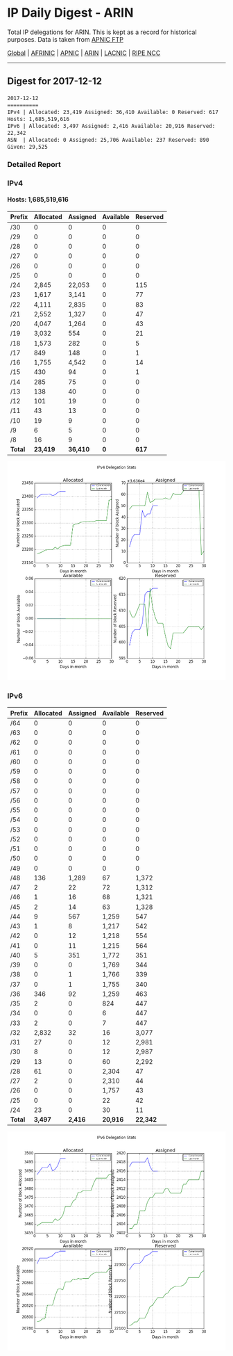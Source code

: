 # IP Daily Digest - ARIN 

Total IP delegations for ARIN. This is kept as a record for historical purposes. Data is taken from [APNIC FTP](https://ftp.apnic.net/)

[Global](https://github.com/csmets/IP-Daily-Digest) | [AFRINIC](https://github.com/csmets/IP-Daily-Digest/tree/master/archives/AFRINIC) | [APNIC](https://github.com/csmets/IP-Daily-Digest/tree/master/archives/APNIC) | [ARIN](https://github.com/csmets/IP-Daily-Digest/tree/master/archives/ARIN) | [LACNIC](https://github.com/csmets/IP-Daily-Digest/tree/master/archives/LACNIC) | [RIPE NCC](https://github.com/csmets/IP-Daily-Digest/tree/master/archives/RIPE_NCC)

---

## Digest for 2017-12-12
```
2017-12-12
==========
IPv4 | Allocated: 23,419 Assigned: 36,410 Available: 0 Reserved: 617 Hosts: 1,685,519,616
IPv6 | Allocated: 3,497 Assigned: 2,416 Available: 20,916 Reserved: 22,342
ASN  | Allocated: 0 Assigned: 25,706 Available: 237 Reserved: 890 Given: 29,525
```

### Detailed Report

### IPv4

#### Hosts: **1,685,519,616**

| Prefix | Allocated | Assigned | Available | Reserved |
| ----- | ----- | ----- | ----- | ----- |
| /30 | 0 | 0 | 0 | 0 |
| /29 | 0 | 0 | 0 | 0 |
| /28 | 0 | 0 | 0 | 0 |
| /27 | 0 | 0 | 0 | 0 |
| /26 | 0 | 0 | 0 | 0 |
| /25 | 0 | 0 | 0 | 0 |
| /24 | 2,845 | 22,053 | 0 | 115 |
| /23 | 1,617 | 3,141 | 0 | 77 |
| /22 | 4,111 | 2,835 | 0 | 83 |
| /21 | 2,552 | 1,327 | 0 | 47 |
| /20 | 4,047 | 1,264 | 0 | 43 |
| /19 | 3,032 | 554 | 0 | 21 |
| /18 | 1,573 | 282 | 0 | 5 |
| /17 | 849 | 148 | 0 | 1 |
| /16 | 1,755 | 4,542 | 0 | 14 |
| /15 | 430 | 94 | 0 | 1 |
| /14 | 285 | 75 | 0 | 0 |
| /13 | 138 | 40 | 0 | 0 |
| /12 | 101 | 19 | 0 | 0 |
| /11 | 43 | 13 | 0 | 0 |
| /10 | 19 | 9 | 0 | 0 |
| /9 | 6 | 5 | 0 | 0 |
| /8 | 16 | 9 | 0 | 0 |
| **Total** | **23,419** | **36,410** | **0** | **617** |

![ipv4-stats](ipv4-figure.png)

### IPv6

| Prefix | Allocated | Assigned | Available | Reserved |
| ----- | ----- | ----- | ----- | ----- |
| /64 | 0 | 0 | 0 | 0 |
| /63 | 0 | 0 | 0 | 0 |
| /62 | 0 | 0 | 0 | 0 |
| /61 | 0 | 0 | 0 | 0 |
| /60 | 0 | 0 | 0 | 0 |
| /59 | 0 | 0 | 0 | 0 |
| /58 | 0 | 0 | 0 | 0 |
| /57 | 0 | 0 | 0 | 0 |
| /56 | 0 | 0 | 0 | 0 |
| /55 | 0 | 0 | 0 | 0 |
| /54 | 0 | 0 | 0 | 0 |
| /53 | 0 | 0 | 0 | 0 |
| /52 | 0 | 0 | 0 | 0 |
| /51 | 0 | 0 | 0 | 0 |
| /50 | 0 | 0 | 0 | 0 |
| /49 | 0 | 0 | 0 | 0 |
| /48 | 136 | 1,289 | 67 | 1,372 |
| /47 | 2 | 22 | 72 | 1,312 |
| /46 | 1 | 16 | 68 | 1,321 |
| /45 | 2 | 14 | 63 | 1,328 |
| /44 | 9 | 567 | 1,259 | 547 |
| /43 | 1 | 8 | 1,217 | 542 |
| /42 | 0 | 12 | 1,218 | 554 |
| /41 | 0 | 11 | 1,215 | 564 |
| /40 | 5 | 351 | 1,772 | 351 |
| /39 | 0 | 0 | 1,769 | 344 |
| /38 | 0 | 1 | 1,766 | 339 |
| /37 | 0 | 1 | 1,755 | 340 |
| /36 | 346 | 92 | 1,259 | 463 |
| /35 | 2 | 0 | 824 | 447 |
| /34 | 0 | 0 | 6 | 447 |
| /33 | 2 | 0 | 7 | 447 |
| /32 | 2,832 | 32 | 16 | 3,077 |
| /31 | 27 | 0 | 12 | 2,981 |
| /30 | 8 | 0 | 12 | 2,987 |
| /29 | 13 | 0 | 60 | 2,292 |
| /28 | 61 | 0 | 2,304 | 47 |
| /27 | 2 | 0 | 2,310 | 44 |
| /26 | 0 | 0 | 1,757 | 43 |
| /25 | 0 | 0 | 22 | 42 |
| /24 | 23 | 0 | 30 | 11 |
| **Total** | **3,497** | **2,416** | **20,916** | **22,342** |

![ipv6-stats](ipv6-figure.png)